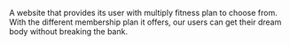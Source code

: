 
A website that provides its user with multiply fitness plan to choose from. With the different membership plan it offers, our users can get their dream body without breaking the bank.

